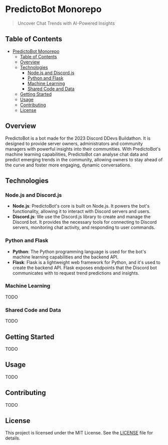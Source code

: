 # PredictoBot Monorepo

> Uncover Chat Trends with AI-Powered Insights

## Table of Contents

* [PredictoBot Monorepo](#predictobot-monorepo)
  * [Table of Contents](#table-of-contents)
  * [Overview](#overview)
  * [Technologies](#technologies)
    * [Node.js and Discord.js](#nodejs-and-discordjs)
    * [Python and Flask](#python-and-flask)
    * [Machine Learning](#machine-learning)
    * [Shared Code and Data](#shared-code-and-data)
  * [Getting Started](#getting-started)
  * [Usage](#usage)
  * [Contributing](#contributing)
  * [License](#license)


## Overview

PredictoBot is a bot made for the 2023 Discord DDevs Buildathon. It is designed to provide server owners, administrators
and community managers with powerful insights into their communities. With PredictoBot's machine learning capabilities,
PredictoBot can analyse chat data and predict emerging trends in the community, allowing owners to stay ahead of the
curve and foster more engaging, dynamic conversations.

## Technologies

### Node.js and Discord.js

- **Node.js**: PredictoBot's core is built on Node.js. It powers the bot's functionality, allowing it to interact with
  Discord servers and users.
- **Discord.js**: We use the Discord.js library to create and manage the Discord bot. It provides the necessary tools
  for connecting to Discord servers, monitoring chat activity, and responding to user commands.

### Python and Flask

- **Python**: The Python programming language is used for the bot's machine learning capabilities and the backend
  API.
- **Flask**: Flask is a lightweight web framework for Python, and it's used to create the backend API. Flask exposes
  endpoints that the Discord bot communicates with to request trend predictions and insights.

### Machine Learning
TODO

### Shared Code and Data
TODO

## Getting Started
TODO

## Usage
TODO

## Contributing
TODO

## License

This project is licensed under the MIT License. See the [LICENSE](LICENSE) file for details.
